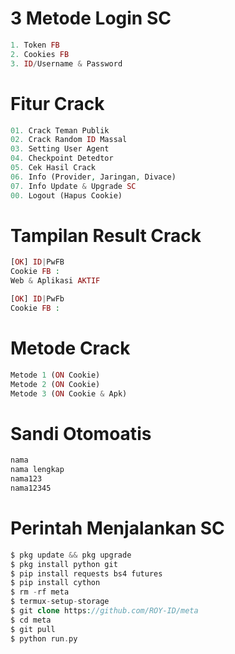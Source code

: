 # 3 Metode Login SC
````php
1. Token FB
2. Cookies FB
3. ID/Username & Password
````
# Fitur Crack
````php
01. Crack Teman Publik
02. Crack Random ID Massal
03. Setting User Agent
04. Checkpoint Detedtor
05. Cek Hasil Crack
06. Info (Provider, Jaringan, Divace)
07. Info Update & Upgrade SC
00. Logout (Hapus Cookie)
````
# Tampilan Result Crack
````php
[OK] ID|PwFB
Cookie FB : 
Web & Aplikasi AKTIF

[OK] ID|PwFb
Cookie FB :
````
# Metode Crack
````php
Metode 1 (ON Cookie)
Metode 2 (ON Cookie)
Metode 3 (ON Cookie & Apk)
````
# Sandi Otomoatis
````php
nama
nama lengkap
nama123
nama12345
````
# Perintah Menjalankan SC
````php
$ pkg update && pkg upgrade
$ pkg install python git
$ pip install requests bs4 futures
$ pip install cython
$ rm -rf meta
$ termux-setup-storage
$ git clone https://github.com/ROY-ID/meta
$ cd meta
$ git pull
$ python run.py
````
